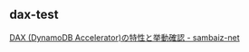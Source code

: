 ## dax-test

[DAX (DynamoDB Accelerator)の特性と挙動確認 - sambaiz-net](https://www.sambaiz.net/article/260/)
